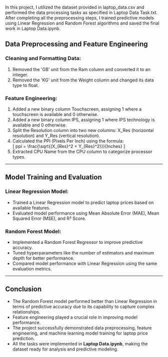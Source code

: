 In this project, I utilized the dataset provided in laptop_data.csv and performed the data processing tasks as specified in Laptop Data Task.txt. After completing all the preprocessing steps, I trained predictive models using Linear Regression and Random Forest algorithms and saved the final work in Laptop Data.ipynb.

## Data Preprocessing and Feature Engineering

### Cleaning and Formatting Data:
1. Removed the 'GB' unit from the Ram column and converted it to an integer.  
2. Removed the 'KG' unit from the Weight column and changed its data type to float.

### Feature Engineering:
1. Added a new binary column Touchscreen, assigning 1 where a touchscreen is available and 0 otherwise.  
2. Added a new binary column IPS, assigning 1 where IPS technology is available and 0 otherwise.  
3. Split the Resolution column into two new columns: X_Res (horizontal resolution) and Y_Res (vertical resolution).  
4. Calculated the PPI (Pixels Per Inch) using the formula:  
   \[
   ppi = \frac{\sqrt{(X_{Res}^2 + Y_{Res}^2)}}{Inches}
   \]  
5. Extracted CPU Name from the CPU column to categorize processor types.

---

## Model Training and Evaluation

### Linear Regression Model:
- Trained a Linear Regression model to predict laptop prices based on available features.  
- Evaluated model performance using Mean Absolute Error (MAE), Mean Squared Error (MSE), and R² Score.

### Random Forest Model:
- Implemented a Random Forest Regressor to improve predictive accuracy.  
- Tuned hyperparameters like the number of estimators and maximum depth for better performance.  
- Compared model performance with Linear Regression using the same evaluation metrics.

---

## Conclusion
- The Random Forest model performed better than Linear Regression in terms of predictive accuracy due to its capability to capture complex relationships.  
- Feature engineering played a crucial role in improving model performance.  
- The project successfully demonstrated data preprocessing, feature engineering, and machine learning model training for laptop price prediction.  
- All the tasks were implemented in **Laptop Data.ipynb**, making the dataset ready for analysis and predictive modeling.
